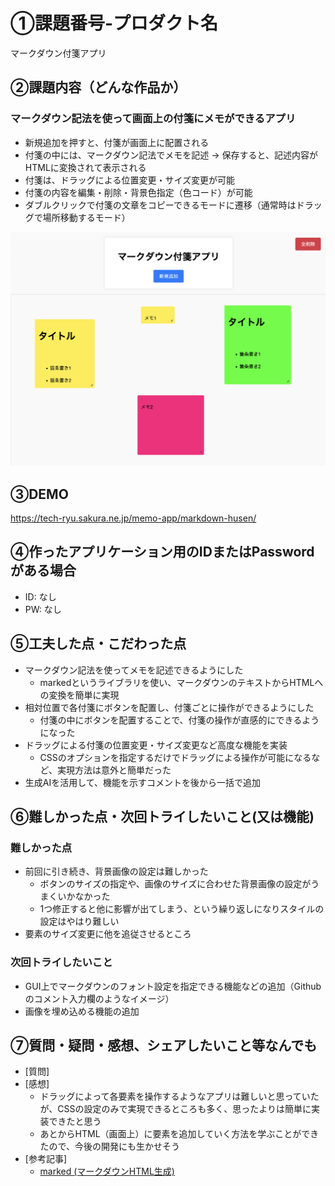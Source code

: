 # ①課題番号-プロダクト名

マークダウン付箋アプリ

## ②課題内容（どんな作品か）

### マークダウン記法を使って画面上の付箋にメモができるアプリ

- 新規追加を押すと、付箋が画面上に配置される
- 付箋の中には、マークダウン記法でメモを記述 → 保存すると、記述内容がHTMLに変換されて表示される
- 付箋は、ドラッグによる位置変更・サイズ変更が可能
- 付箋の内容を編集・削除・背景色指定（色コード）が可能
- ダブルクリックで付箋の文章をコピーできるモードに遷移（通常時はドラッグで場所移動するモード）

![動作イメージ](demo.png)

## ③DEMO

https://tech-ryu.sakura.ne.jp/memo-app/markdown-husen/

## ④作ったアプリケーション用のIDまたはPasswordがある場合

- ID: なし
- PW: なし

## ⑤工夫した点・こだわった点

- マークダウン記法を使ってメモを記述できるようにした
  - markedというライブラリを使い、マークダウンのテキストからHTMLへの変換を簡単に実現
- 相対位置で各付箋にボタンを配置し、付箋ごとに操作ができるようにした
  - 付箋の中にボタンを配置することで、付箋の操作が直感的にできるようになった
- ドラッグによる付箋の位置変更・サイズ変更など高度な機能を実装
  - CSSのオプションを指定するだけでドラッグによる操作が可能になるなど、実現方法は意外と簡単だった
- 生成AIを活用して、機能を示すコメントを後から一括で追加

## ⑥難しかった点・次回トライしたいこと(又は機能)

### 難しかった点

- 前回に引き続き、背景画像の設定は難しかった
  - ボタンのサイズの指定や、画像のサイズに合わせた背景画像の設定がうまくいかなかった
  - 1つ修正すると他に影響が出てしまう、という繰り返しになりスタイルの設定はやはり難しい
- 要素のサイズ変更に他を追従させるところ

### 次回トライしたいこと

- GUI上でマークダウンのフォント設定を指定できる機能などの追加（Githubのコメント入力欄のようなイメージ）
- 画像を埋め込める機能の追加
  
## ⑦質問・疑問・感想、シェアしたいこと等なんでも

- [質問]
- [感想]
  - ドラッグによって各要素を操作するようなアプリは難しいと思っていたが、CSSの設定のみで実現できるところも多く、思ったよりは簡単に実装できたと思う
  - あとからHTML（画面上）に要素を追加していく方法を学ぶことができたので、今後の開発にも生かせそう
- [参考記事]
  - [marked (マークダウンHTML生成)](https://github.com/markedjs/marked)